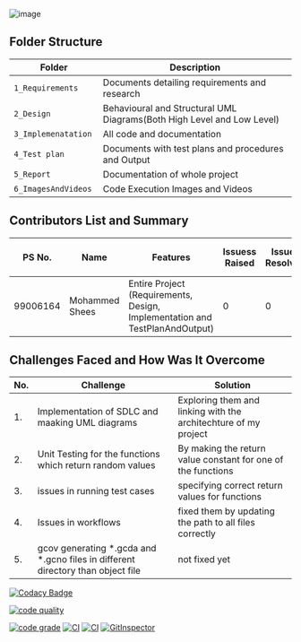 ![image](https://p.kindpng.com/picc/s/337-3373588_mac-calculator-icon-transparent-background-hd-png-download.png)


## Folder Structure
Folder                   | Description
-------------------------| -----------------------------------------
`1_Requirements`         | Documents detailing requirements and research
`2_Design      `         | Behavioural and Structural UML Diagrams(Both High Level and Low Level)
`3_Implemenatation `     | All code and documentation
`4_Test plan     `       | Documents with test plans and procedures and Output
`5_Report`               | Documentation of whole project
`6_ImagesAndVideos`      | Code Execution Images and Videos


## Contributors List and Summary

PS No. |  Name               |    Features    | Issuess Raised |Issues Resolved|No Test Cases|Test Case Pass
-------|---------------------|----------------|----------------|---------------|-------------|--------------
99006164 | Mohammed Shees  | Entire Project (Requirements, Design, Implementation and TestPlanAndOutput)  | 0        |0  |20 Overall Test cases  | All Passed     



## Challenges Faced and How Was It Overcome
| No. | Challenge | Solution
|-----|-----------|--------
|1. | Implementation of SDLC and maaking UML diagrams | Exploring them and linking with the architechture of my project 
|2. | Unit Testing for the functions which return random values | By making the return value constant for one of the functions |
|3. | issues in running test cases | specifying correct return values for functions
|4. | Issues in workflows | fixed them by updating the path to all files correctly
|5. |gcov generating *.gcda and *.gcno files in different directory than object file| not fixed yet|


[![Codacy Badge](https://app.codacy.com/project/badge/Grade/ccb52338459148bc87268e3ed1df1491)](https://www.codacy.com/gh/mohammed-shees/stepin_area-calculator/dashboard?utm_source=github.com&amp;utm_medium=referral&amp;utm_content=mohammed-shees/stepin_area-calculator&amp;utm_campaign=Badge_Grade)

[![code quality](https://www.code-inspector.com/project/28010/score/svg)](https://www.code-inspector.com)



[![code grade](https://www.code-inspector.com/project/28010/status/svg)](https://www.code-inspector.com)
[![CI](https://github.com/mohammed-shees/stepin_area-calculator/actions/workflows/main.yml/badge.svg)](https://github.com/mohammed-shees/stepin_area-calculator/actions/workflows/main.yml)
[![CI](https://github.com/mohammed-shees/stepin_area-calculator/actions/workflows/main.yml/badge.svg)](https://github.com/mohammed-shees/stepin_area-calculator/actions/workflows/main.yml)
[![GitInspector](https://github.com/mohammed-shees/stepin_area-calculator/actions/workflows/git%20inspector.yml/badge.svg)](https://github.com/mohammed-shees/stepin_area-calculator/actions/workflows/git%20inspector.yml)

